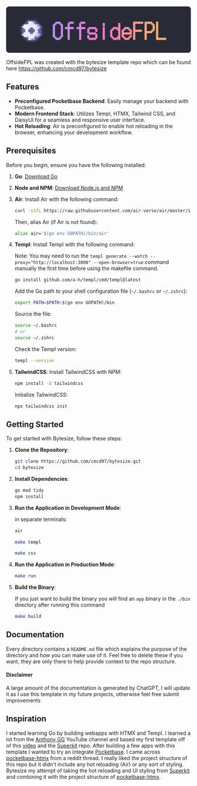 <p align="center">
  <img src="https://github.com/Connorrmcd6/offsidefpl/blob/main/public/assets/offside_banner.svg" alt="bytesize logo" width="750"/>
</p>

OffsideFPL was created with the bytesize template repo which can be found here https://github.com/cmcd97/bytesize

## Features

- **Preconfigured Pocketbase Backend**: Easily manage your backend with Pocketbase.
- **Modern Frontend Stack**: Utilizes Templ, HTMX, Tailwind CSS, and DaisyUI for a seamless and responsive user interface.
- **Hot Reloading**: Air is preconfigured to enable hot reloading in the browser, enhancing your development workflow.

## Prerequisites

Before you begin, ensure you have the following installed:

1. **Go**: [Download Go](https://go.dev/dl/)
2. **Node and NPM**: [Download Node.js and NPM](https://nodejs.org/en)
3. **Air**: Install Air with the following command:
   ```sh
   curl -sSfL https://raw.githubusercontent.com/air-verse/air/master/install.sh | sh -s -- -b $(go env GOPATH)/bin
   ```
   Then, alias Air (if Air is not found):
   ```sh
   alias air='$(go env GOPATH)/bin/air'
   ```
4. **Templ**: Install Templ with the following command:

   Note: You may need to run the `templ generate --watch --proxy="http://localhost:3000" --open-browser=true` command manually the first time before using the makefile command.

   ```sh
   go install github.com/a-h/templ/cmd/templ@latest
   ```

   Add the Go path to your shell configuration file (`~/.bashrc` or `~/.zshrc`):

   ```sh
   export PATH=$PATH:$(go env GOPATH)/bin
   ```

   Source the file:

   ```sh
   source ~/.bashrc
   # or
   source ~/.zshrc
   ```

   Check the Templ version:

   ```sh
   templ --version
   ```

5. **TailwindCSS**: Install TailwindCSS with NPM:
   ```sh
   npm install -D tailwindcss
   ```
   Initialize TailwindCSS:
   ```sh
   npx tailwindcss init
   ```

## Getting Started

To get started with Bytesize, follow these steps:

1. **Clone the Repository**:

   ```sh
   git clone https://github.com/cmcd97/bytesize.git
   cd bytesize
   ```

2. **Install Dependencies**:

   ```sh
   go mod tidy
   npm install
   ```

3. **Run the Application in Development Mode**:

   in separate terminals:

   ```sh
   air
   ```

   ```sh
   make templ
   ```

   ```sh
   make css
   ```

4. **Run the Application in Production Mode**:

   ```sh
   make run
   ```

5. **Build the Binary**:

   If you just want to build the binary you will find an `app` binary in the `./bin` directory after running this command

   ```sh
   make build
   ```

## Documentation

Every directory contains a `README.md` file which explains the purpose of the directory and how you can make use of it. Feel free to delete these if you want, they are only there to help provide context to the repo structure.

#### Disclaimer

A large amount of the documentation is generated by ChatGPT, I will update it as I use this template in my future projects, otherwise feel free submit improvements

## Inspiration

I started learning Go by building webapps with HTMX and Templ. I learned a lot from the [Anthony GG]('https://www.youtube.com/@anthonygg_") YouTube channel and based my first template off of this [video](https://www.youtube.com/live/FU1kYukjwJM?si=51mLdiNyjPCKHnd6) and the [Superkit](https://github.com/anthdm/superkit) repo. After building a few apps with this template I wanted to try an integrate [Pocketbase](https://github.com/pocketbase/pocketbase). I came across [pocketbase-htmx](https://github.com/gobeli/pocketbase-htmx) from a reddit thread. I really liked the project structure of this repo but it didn't include any hot reloading (Air) or any sort of styling. Bytesize my attempt of taking the hot reloading and UI styling from [Superkit](https://github.com/anthdm/superkit) and combining it with the project structure of [pocketbase-htmx](https://github.com/gobeli/pocketbase-htmx).
